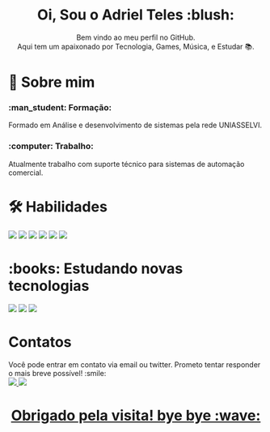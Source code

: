 <div align="center">
<h1>Oi, Sou o Adriel Teles :blush:</h1>  
Bem vindo ao meu perfil no GitHub. <br>
Aqui tem um apaixonado por Tecnologia, Games, Música, e Estudar 📚.
</div>
<div>
  <h1> 🚀 Sobre mim </h1>
  <h3>:man_student: Formação:</h3>
  <p>Formado em Análise e desenvolvimento de sistemas pela rede UNIASSELVI.</p>
  <h3>:computer: Trabalho:</h3> 
  <p>Atualmente trabalho com suporte técnico para sistemas de automação comercial.</p>
 <div/>
  <div>
    <h1> 🛠 Habilidades </h1>
    <img src="https://img.shields.io/badge/HTML-239120?style=for-the-badge&logo=html5&logoColor=white">
    <img src="https://img.shields.io/badge/CSS3-1572B6?style=for-the-badge&logo=css3&logoColor=white">
    <img src="https://img.shields.io/badge/Bootstrap-563D7C?style=for-the-badge&logo=bootstrap&logoColor=white">
    <img src="https://img.shields.io/badge/MySQL-00000F?style=for-the-badge&logo=mysql&logoColor=white">
    <img src="https://img.shields.io/badge/Git-E34F26?style=for-the-badge&logo=git&logoColor=white">
    <img src="https://img.shields.io/badge/Windows-017AD7?style=for-the-badge&logo=windows&logoColor=white">
  </div>
  <div>
    <h1> :books: Estudando novas tecnologias</h1>
    <img src="https://img.shields.io/badge/JavaScript-F7DF1E?style=for-the-badge&logo=javascript&logoColor=black">
    <img src="https://img.shields.io/badge/Node.js-43853D?style=for-the-badge&logo=node.js&logoColor=white">
    <img src="https://img.shields.io/badge/React-20232A?style=for-the-badge&logo=react&logoColor=61DAFB">
  </div>
  <div>
    <h1>Contatos</h1>
    <p>Você pode entrar em contato via email ou twitter. Prometo tentar responder o mais breve possível! :smile: <br>
     <a href="https://twitter.com/Frajoola_exe" target="_blank"><img src="https://img.shields.io/badge/Twitter-1DA1F2?style=for-the-badge&logo=twitter&logoColor=white"</a>
       <a href="adrielt008@gmail.com" target="_blank"><img src="https://img.shields.io/badge/Gmail-D14836?style=for-the-badge&logo=gmail&logoColor=white">
       
      
  </div>
  <div align="center"><h1>Obrigado pela visita! bye bye :wave:</h1>  
</div>


